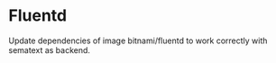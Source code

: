 # Fluentd

Update dependencies of image bitnami/fluentd to work correctly with sematext as backend.
